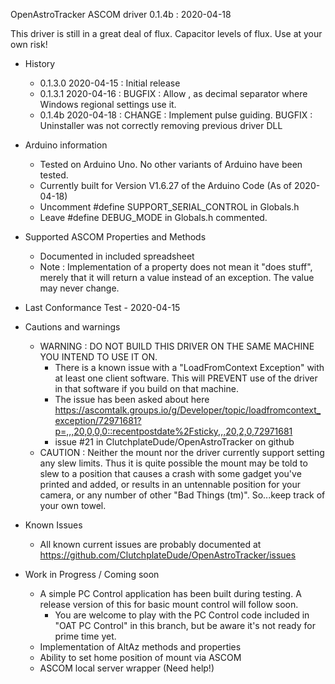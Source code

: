 OpenAstroTracker ASCOM driver 0.1.4b : 2020-04-18

This driver is still in a great deal of flux.  Capacitor levels of flux.  Use at your own risk!

* History
	* 0.1.3.0	2020-04-15		:		Initial release
	* 0.1.3.1	2020-04-16		:		BUGFIX : Allow , as decimal separator where Windows regional settings use it.
	* 0.1.4b	2020-04-18		:		CHANGE : Implement pulse guiding.
										BUGFIX : Uninstaller was not correctly removing previous driver DLL
	
* Arduino information
	* Tested on Arduino Uno.  No other variants of Arduino have been tested.
	* Currently built for Version V1.6.27 of the Arduino Code (As of 2020-04-18)
	* Uncomment #define SUPPORT_SERIAL_CONTROL in Globals.h
	* Leave #define DEBUG_MODE in Globals.h commented.
	
* Supported ASCOM Properties and Methods
	* Documented in included spreadsheet
	* Note : Implementation of a property does not mean it "does stuff", merely that it will return a value instead of an exception.  The value may never change.

* Last Conformance Test - 2020-04-15

* Cautions and warnings
	* WARNING : DO NOT BUILD THIS DRIVER ON THE SAME MACHINE YOU INTEND TO USE IT ON.
		* There is a known issue with a "LoadFromContext Exception" with at least one client software.  This will PREVENT use of the driver in that software if you build on that machine.
		* The issue has been asked about here https://ascomtalk.groups.io/g/Developer/topic/loadfromcontext_exception/72971681?p=,,,20,0,0,0::recentpostdate%2Fsticky,,,20,2,0,72971681
		* issue #21 in ClutchplateDude/OpenAstroTracker on github
	* CAUTION : Neither the mount nor the driver currently support setting any slew limits.  Thus it is quite possible the mount may be told to slew to a position that causes a crash
				with some gadget you've printed and added, or results in an untennable position for your camera, or any number of other "Bad Things (tm)".  So...keep track of your own towel.

* Known Issues
	* All known current issues are probably documented at https://github.com/ClutchplateDude/OpenAstroTracker/issues 
	
* Work in Progress / Coming soon
	* A simple PC Control application has been built during testing.  A release version of this for basic mount control will follow soon.
		* You are welcome to play with the PC Control code included in "OAT PC Control" in this branch, but be aware it's not ready for prime time yet.
	* Implementation of AltAz methods and properties
	* Ability to set home position of mount via ASCOM
	* ASCOM local server wrapper (Need help!)
	